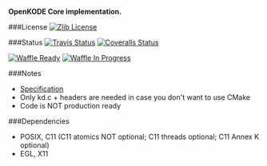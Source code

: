 **OpenKODE Core implementation.**

###License
[![Zlib License](http://img.shields.io/:license-zlib-blue.svg)](http://opensource.org/licenses/Zlib)

###Status
[![Travis Status](https://img.shields.io/travis/h-s-c/libKD.svg)](https://travis-ci.org/h-s-c/libKD)
[![Coveralls Status](https://img.shields.io/coveralls/h-s-c/libKD.svg)](https://coveralls.io/r/h-s-c/libKD)

[![Waffle Ready](https://badge.waffle.io/h-s-c/libKD.png?label=ready&title=Ready)](https://waffle.io/h-s-c/libKD)
[![Waffle In Progress](https://badge.waffle.io/h-s-c/libKD.png?label=In%20Progress&title=In%20Progress )](https://waffle.io/h-s-c/libKD)

###Notes
-   [Specification](https://www.khronos.org/registry/kode/)
-   Only kd.c + headers are needed in case you don't want to use CMake
-   Code is NOT production ready

###Dependencies
-   POSIX, C11 (C11 atomics NOT optional; C11 threads optional; C11 Annex K optional)
-   EGL, X11
